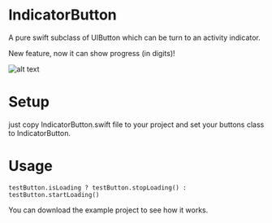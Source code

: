 # IndicatorButton
A pure swift subclass of UIButton which can be turn to an activity indicator.

New feature, now it can show progress (in digits)!

![alt text](https://github.com/UzumakiAlfredo/IndicatorButton/blob/master/preview.gif?raw=true)


# Setup

just copy IndicatorButton.swift file to your project and set your buttons class to IndicatorButton.



# Usage

    testButton.isLoading ? testButton.stopLoading() : testButton.startLoading()
  
You can download the example project to see how it works.
